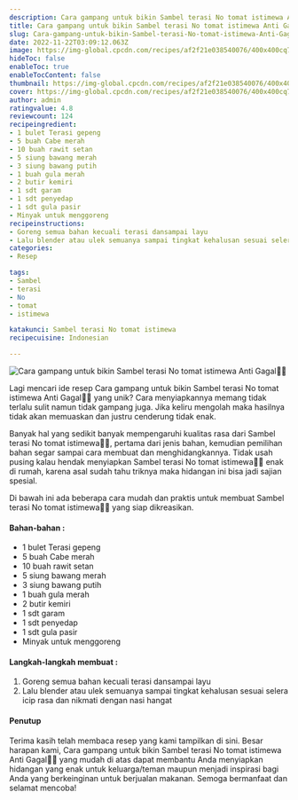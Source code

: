 ```yaml
---
description: Cara gampang untuk bikin Sambel terasi No tomat istimewa Anti Gagal"
title: Cara gampang untuk bikin Sambel terasi No tomat istimewa Anti Gagal
slug: Cara-gampang-untuk-bikin-Sambel-terasi-No-tomat-istimewa-Anti-Gagal
date: 2022-11-22T03:09:12.063Z
image: https://img-global.cpcdn.com/recipes/af2f21e038540076/400x400cq70/photo.jpg
hideToc: false
enableToc: true
enableTocContent: false
thumbnail: https://img-global.cpcdn.com/recipes/af2f21e038540076/400x400cq70/photo.jpg
cover: https://img-global.cpcdn.com/recipes/af2f21e038540076/400x400cq70/photo.jpg
author: admin
ratingvalue: 4.8
reviewcount: 124
recipeingredient:
- 1 bulet Terasi gepeng
- 5 buah Cabe merah
- 10 buah rawit setan
- 5 siung bawang merah
- 3 siung bawang putih
- 1 buah gula merah
- 2 butir kemiri
- 1 sdt garam
- 1 sdt penyedap
- 1 sdt gula pasir
- Minyak untuk menggoreng
recipeinstructions:
- Goreng semua bahan kecuali terasi dansampai layu
- Lalu blender atau ulek semuanya sampai tingkat kehalusan sesuai selera icip rasa dan nikmati dengan nasi hangat
categories:
- Resep

tags:
- Sambel
- terasi
- No
- tomat
- istimewa

katakunci: Sambel terasi No tomat istimewa
recipecuisine: Indonesian

---
```


![Cara gampang untuk bikin Sambel terasi No tomat istimewa Anti Gagal👩‍🍳](https://img-global.cpcdn.com/recipes/af2f21e038540076/400x400cq70/photo.jpg)

Lagi mencari ide resep Cara gampang untuk bikin Sambel terasi No tomat istimewa Anti Gagal👩‍🍳 yang unik? Cara menyiapkannya memang tidak terlalu sulit namun tidak gampang juga. Jika keliru mengolah maka hasilnya tidak akan memuaskan dan justru cenderung tidak enak.

Banyak hal yang sedikit banyak mempengaruhi kualitas rasa dari Sambel terasi No tomat istimewa👩‍🍳, pertama dari jenis bahan, kemudian pemilihan bahan segar sampai cara membuat dan menghidangkannya. Tidak usah pusing kalau hendak menyiapkan Sambel terasi No tomat istimewa👩‍🍳 enak di rumah, karena asal sudah tahu triknya maka hidangan ini bisa jadi sajian spesial.

Di bawah ini ada beberapa cara mudah dan praktis untuk membuat Sambel terasi No tomat istimewa👩‍🍳 yang siap dikreasikan.

<!--inarticleads1-->

#### Bahan-bahan :

- 1 bulet Terasi gepeng
- 5 buah Cabe merah
- 10 buah rawit setan
- 5 siung bawang merah
- 3 siung bawang putih
- 1 buah gula merah
- 2 butir kemiri
- 1 sdt garam
- 1 sdt penyedap
- 1 sdt gula pasir
- Minyak untuk menggoreng

<!--inarticleads2-->

#### Langkah-langkah membuat :

1. Goreng semua bahan kecuali terasi dansampai layu
1. Lalu blender atau ulek semuanya sampai tingkat kehalusan sesuai selera icip rasa dan nikmati dengan nasi hangat

#### Penutup

Terima kasih telah membaca resep yang kami tampilkan di sini. Besar harapan kami, Cara gampang untuk bikin Sambel terasi No tomat istimewa Anti Gagal👩‍🍳 yang mudah di atas dapat membantu Anda menyiapkan hidangan yang enak untuk keluarga/teman maupun menjadi inspirasi bagi Anda yang berkeinginan untuk berjualan makanan. Semoga bermanfaat dan selamat mencoba!